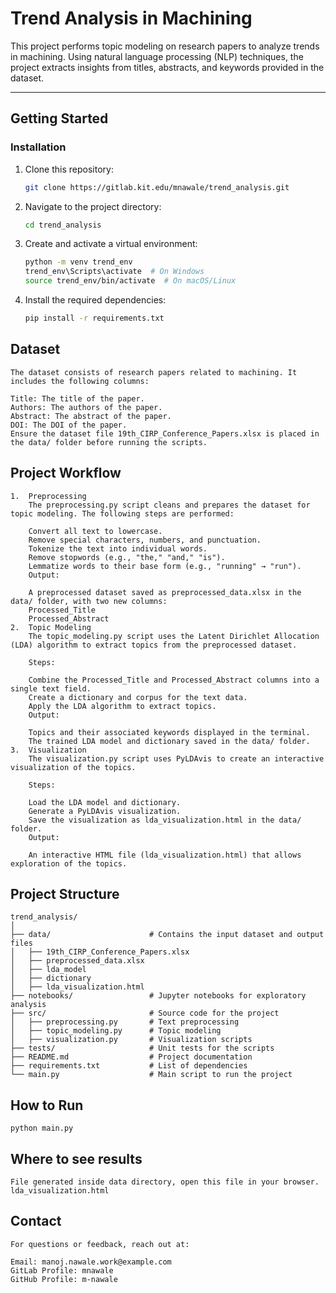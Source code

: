 # Trend Analysis in Machining

This project performs topic modeling on research papers to analyze trends in machining. Using natural language processing (NLP) techniques, the project extracts insights from titles, abstracts, and keywords provided in the dataset.

---

## Getting Started

### Installation

1. Clone this repository:
   ```bash
   git clone https://gitlab.kit.edu/mnawale/trend_analysis.git
2. Navigate to the project directory:
    ```bash
    cd trend_analysis
3. Create and activate a virtual environment:
    ```bash
    python -m venv trend_env
    trend_env\Scripts\activate  # On Windows
    source trend_env/bin/activate  # On macOS/Linux
4. Install the required dependencies:
    ```bash
    pip install -r requirements.txt

## Dataset
    The dataset consists of research papers related to machining. It includes the following columns:

    Title: The title of the paper.
    Authors: The authors of the paper.
    Abstract: The abstract of the paper.
    DOI: The DOI of the paper.
    Ensure the dataset file 19th_CIRP_Conference_Papers.xlsx is placed in the data/ folder before running the scripts.

## Project Workflow
    1.  Preprocessing
        The preprocessing.py script cleans and prepares the dataset for topic modeling. The following steps are performed:

        Convert all text to lowercase.
        Remove special characters, numbers, and punctuation.
        Tokenize the text into individual words.
        Remove stopwords (e.g., "the," "and," "is").
        Lemmatize words to their base form (e.g., "running" → "run").
        Output:

        A preprocessed dataset saved as preprocessed_data.xlsx in the data/ folder, with two new columns:
        Processed_Title
        Processed_Abstract
    2.  Topic Modeling
        The topic_modeling.py script uses the Latent Dirichlet Allocation (LDA) algorithm to extract topics from the preprocessed dataset.

        Steps:

        Combine the Processed_Title and Processed_Abstract columns into a single text field.
        Create a dictionary and corpus for the text data.
        Apply the LDA algorithm to extract topics.
        Output:

        Topics and their associated keywords displayed in the terminal.
        The trained LDA model and dictionary saved in the data/ folder.
    3.  Visualization
        The visualization.py script uses PyLDAvis to create an interactive visualization of the topics.

        Steps:

        Load the LDA model and dictionary.
        Generate a PyLDAvis visualization.
        Save the visualization as lda_visualization.html in the data/ folder.
        Output:

        An interactive HTML file (lda_visualization.html) that allows exploration of the topics.

## Project Structure
    trend_analysis/
    │
    ├── data/                      # Contains the input dataset and output files
    │   ├── 19th_CIRP_Conference_Papers.xlsx
    │   ├── preprocessed_data.xlsx
    │   ├── lda_model
    │   ├── dictionary
    │   ├── lda_visualization.html
    ├── notebooks/                 # Jupyter notebooks for exploratory analysis
    ├── src/                       # Source code for the project
    │   ├── preprocessing.py       # Text preprocessing
    │   ├── topic_modeling.py      # Topic modeling
    │   ├── visualization.py       # Visualization scripts
    ├── tests/                     # Unit tests for the scripts
    ├── README.md                  # Project documentation
    ├── requirements.txt           # List of dependencies
    └── main.py                    # Main script to run the project

## How to Run
    python main.py

## Where to see results
    File generated inside data directory, open this file in your browser.
    lda_visualization.html 

## Contact
    For questions or feedback, reach out at:

    Email: manoj.nawale.work@example.com
    GitLab Profile: mnawale
    GitHub Profile: m-nawale